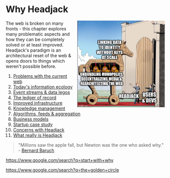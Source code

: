 # Why Headjack

<img src="images/meme_trojan_horse.jpg" align="right" style="margin-left: 8px; width: 55%">

<!-- <img src="images/meme_domino_effect.jpg" align="right" style="margin-left: 8px; width: 55%"> -->

<!-- linking data to identity without keys at scale
unbundling monopolies, decentralizing media & rearchitecting the web
Headjack
Users & devs
https://imgflip.com/memegenerator/144961820/Trojan-Horse
https://imgflip.com/memegenerator/162372564/Domino-Effect -->

The web is broken on many fronts - this chapter explores many problematic aspects and how they can be completely solved or at least improved. Headjack's paradigm is an architectural reset of the web & opens doors to things which weren't possible before.

1. [Problems with the current web](problems_with_the_web.md)
1. [Today's information ecology](information_ecology.md)
1. [Event streams & data legos](data_legos.md)
1. [The ledger of record](ledger_of_record.md)
1. [Improved infrastructure](improved_infrastructure.md)
1. [Knowledge management](knowledge_management.md)
1. [Algorithms, feeds & aggregation](algorithms_feeds_aggregation.md)
1. [Business models](business_models.md)
1. [Startup case study](startup_case_study.md)
1. [Concerns with Headjack](concerns.md)
1. [What really is Headjack](what_really_is_headjack.md)

> "Millions saw the apple fall, but Newton was the one who asked why." - [Bernard Baruch](https://www.brainyquote.com/quotes/bernard_baruch_122011)

https://www.google.com/search?q=start+with+why

https://www.google.com/search?q=the+golden+circle



<!-- > "Ideology scales like software." - [@balajis](https://twitter.com/balajis/status/1604055568851038209) -->

<!--
Managing information as a sub-chapter name?

The building blocks of media are:
- data tied to identities
- preferences (which are also data)
- the public/private spectrum for data
- credentials & attestations
- the public/private spectrum

-->
